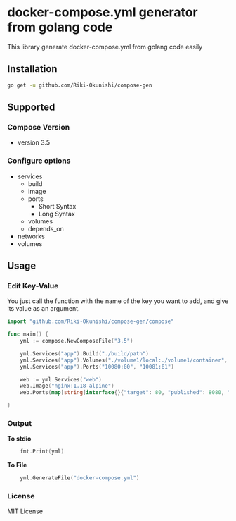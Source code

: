 # docker-compose.yml generator from golang code
This library generate docker-compose.yml from golang code easily

## Installation
```bash
go get -u github.com/Riki-Okunishi/compose-gen
```

## Supported

### Compose Version
+ version 3.5

### Configure options
+ services
  + build
  + image
  + ports
    + Short Syntax
    + Long Syntax
  + volumes
  + depends_on
+ networks
+ volumes

## Usage

### Edit Key-Value
You just call the function with the name of the key you want to add, and give its value as an argument.

```go
import "github.com/Riki-Okunishi/compose-gen/compose"

func main() {
    yml := compose.NewComposeFile("3.5")

    yml.Services("app").Build("./build/path")
    yml.Services("app").Volumes("./volume1/local:./volume1/container", "./volume2/local:./volume2/container")
    yml.Services("app").Ports("10080:80", "10081:81")

    web := yml.Services("web")
    web.Image("nginx:1.18-alpine")
    web.Ports(map[string]interface{}{"target": 80, "published": 8080, "protocol": "tcp", "mode": "host"})

}
```

### Output

**To stdio**

```go
    fmt.Print(yml)
```

**To File**
```go
    yml.GenerateFile("docker-compose.yml")
```

### License
MIT License

